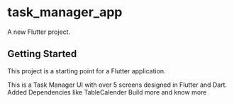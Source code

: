 # task_manager_app

A new Flutter project.

## Getting Started

This project is a starting point for a Flutter application.

This is a Task Manager UI with over 5 screens designed in Flutter and Dart.
Added Dependencies like TableCalender
Build more and know more
